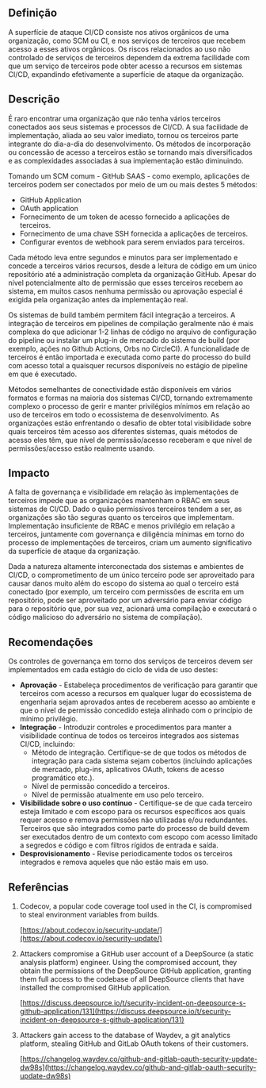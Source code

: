 
## Definição

A superfície de ataque CI/CD consiste nos ativos orgânicos de uma organização, como SCM ou CI, e nos serviços de terceiros que recebem acesso a esses ativos orgânicos. Os riscos relacionados ao uso não controlado de serviços de terceiros dependem da extrema facilidade com que um serviço de terceiros pode obter acesso a recursos em sistemas CI/CD, expandindo efetivamente a superfície de ataque da organização.

## Descrição

É raro encontrar uma organização que não tenha vários terceiros conectados aos seus sistemas e processos de CI/CD. A sua facilidade de implementação, aliada ao seu valor imediato, tornou os terceiros parte integrante do dia-a-dia do desenvolvimento. Os métodos de incorporação ou concessão de acesso a terceiros estão se tornando mais diversificados e as complexidades associadas à sua implementação estão diminuindo.

Tomando um SCM comum - GitHub SAAS - como exemplo, aplicações de terceiros podem ser conectados por meio de um ou mais destes 5 métodos:



* GitHub Application
* OAuth application
* Fornecimento de um token de acesso fornecido a aplicações de terceiros.
* Fornecimento de uma chave SSH fornecida a aplicações de terceiros.
* Configurar eventos de webhook para serem enviados para terceiros.

Cada método leva entre segundos e minutos para ser implementado e concede a terceiros vários recursos, desde a leitura de código em um único repositório até a administração completa da organização GitHub. Apesar do nível potencialmente alto de permissão que esses terceiros recebem ao sistema, em muitos casos nenhuma permissão ou aprovação especial é exigida pela organização antes da implementação real.

Os sistemas de build também permitem fácil integração a terceiros. A integração de terceiros em pipelines de compilação geralmente não é mais complexa do que adicionar 1-2 linhas de código no arquivo de configuração do pipeline ou instalar um plug-in de mercado do sistema de build (por exemplo, ações no Github Actions, Orbs no CircleCI). A funcionalidade de terceiros é então importada e executada como parte do processo do build com acesso total a quaisquer recursos disponíveis no estágio de pipeline em que é executado.

Métodos semelhantes de conectividade estão disponíveis em vários formatos e formas na maioria dos sistemas CI/CD, tornando extremamente complexo o processo de gerir e manter privilégios mínimos em relação ao uso de terceiros em todo o ecossistema de desenvolvimento. As organizações estão enfrentando o desafio de obter total visibilidade sobre quais terceiros têm acesso aos diferentes sistemas, quais métodos de acesso eles têm, que nível de permissão/acesso receberam e que nível de permissões/acesso estão realmente usando.

## Impacto

A falta de governança e visibilidade em relação às implementações de terceiros impede que as organizações mantenham o RBAC em seus sistemas de CI/CD. Dado o quão permissivos terceiros tendem a ser, as organizações são tão seguras quanto os terceiros que implementam. Implementação insuficiente de RBAC e menos privilégio em relação a terceiros, juntamente com governança e diligência mínimas em torno do processo de implementações de terceiros, criam um aumento significativo da superfície de ataque da organização.

Dada a natureza altamente interconectada dos sistemas e ambientes de CI/CD, o comprometimento de um único terceiro pode ser aproveitado para causar danos muito além do escopo do sistema ao qual o terceiro está conectado (por exemplo, um terceiro com permissões de escrita em um repositório, pode ser aproveitado por um adversário para enviar código para o repositório que, por sua vez, acionará uma compilação e executará o código malicioso do adversário no sistema de compilação).


## Recomendações

Os controles de governança em torno dos serviços de terceiros devem ser implementados em cada estágio do ciclo de vida de uso destes:



* **Aprovação** - Estabeleça procedimentos de verificação para garantir que terceiros com acesso a recursos em qualquer lugar do ecossistema de engenharia sejam aprovados antes de receberem acesso ao ambiente e que o nível de permissão concedido esteja alinhado com o princípio de mínimo privilégio.
* **Integração** - Introduzir controles e procedimentos para manter a visibilidade contínua de todos os terceiros integrados aos sistemas CI/CD, incluindo:
     * Método de integração. Certifique-se de que todos os métodos de integração para cada sistema sejam cobertos (incluindo aplicações de mercado, plug-ins, aplicativos OAuth, tokens de acesso programático etc.).
     * Nível de permissão concedido a terceiros.
     * Nível de permissão atualmente em uso pelo terceiro.
* **Visibilidade sobre o uso contínuo** - Certifique-se de que cada terceiro esteja limitado e com escopo para os recursos específicos aos quais requer acesso e remova permissões não utilizadas e/ou redundantes. Terceiros que são integrados como parte do processo de build devem ser executados dentro de um contexto com escopo com acesso limitado a segredos e código e com filtros rígidos de entrada e saída.
* **Desprovisionamento** - Revise periodicamente todos os terceiros integrados e remova aqueles que não estão mais em uso.


## Referências



1. Codecov, a popular code coverage tool used in the CI, is compromised to steal environment variables from builds.

    [https://about.codecov.io/security-update/](https://about.codecov.io/security-update/)

2. Attackers compromise a GitHub user account of a DeepSource (a static analysis platform) engineer. Using the compromised account, they obtain the permissions of the DeepSource GitHub application, granting them full access to the codebase of all DeepSource clients that have installed the compromised GitHub application. 

    [https://discuss.deepsource.io/t/security-incident-on-deepsource-s-github-application/131](https://discuss.deepsource.io/t/security-incident-on-deepsource-s-github-application/131)

3. Attackers gain access to the database of Waydev, a git analytics platform, stealing GitHub and GitLab OAuth tokens of their customers.

    [https://changelog.waydev.co/github-and-gitlab-oauth-security-update-dw98s](https://changelog.waydev.co/github-and-gitlab-oauth-security-update-dw98s)
